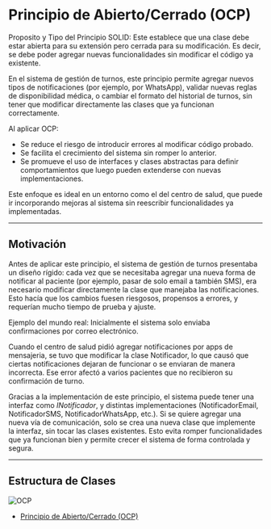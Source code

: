 # Principio de Abierto/Cerrado (OCP)
Proposito y Tipo del Principio SOLID: Este establece que una clase debe estar abierta para su extensión pero cerrada para su modificación. Es decir, se debe poder agregar nuevas funcionalidades sin modificar el código ya existente.

En el sistema de gestión de turnos, este principio permite agregar nuevos tipos de notificaciones (por ejemplo, por WhatsApp), validar nuevas reglas de disponibilidad médica, o cambiar el formato del historial de turnos, sin tener que modificar directamente las clases que ya funcionan correctamente.

Al aplicar OCP:
- Se reduce el riesgo de introducir errores al modificar código probado.
- Se facilita el crecimiento del sistema sin romper lo anterior.
- Se promueve el uso de interfaces y clases abstractas para definir comportamientos que luego pueden extenderse con nuevas implementaciones.

Este enfoque es ideal en un entorno como el del centro de salud, que puede ir incorporando mejoras al sistema sin reescribir funcionalidades ya implementadas.

---

## Motivación
Antes de aplicar este principio, el sistema de gestión de turnos presentaba un diseño rígido: cada vez que se necesitaba agregar una nueva forma de notificar al paciente (por ejemplo, pasar de solo email a también SMS), era necesario modificar directamente la clase que manejaba las notificaciones. Esto hacía que los cambios fuesen riesgosos, propensos a errores, y requerían mucho tiempo de prueba y ajuste.

Ejemplo del mundo real: 
Inicialmente el sistema solo enviaba confirmaciones por correo electrónico.

Cuando el centro de salud pidió agregar notificaciones por apps de mensajeria, se tuvo que modificar la clase Notificador, lo que causó que ciertas notificaciones dejaran de funcionar o se enviaran de manera incorrecta. Ese error afectó a varios pacientes que no recibieron su confirmación de turno.

Gracias a la implementación de este principio, el sistema puede tener una interfaz como *INotificador*, y distintas implementaciones (NotificadorEmail, NotificadorSMS, NotificadorWhatsApp, etc.). Si se quiere agregar una nueva vía de comunicación, solo se crea una nueva clase que implemente la interfaz, sin tocar las clases existentes. Esto evita romper funcionalidades que ya funcionan bien y permite crecer el sistema de forma controlada y segura.

---

## Estructura de Clases
![OCP](https://github.com/user-attachments/assets/b86a6682-b0ee-4581-ac4d-cb71e6ac3623)
* [Principio de Abierto/Cerrado (OCP)](https://drive.google.com/file/d/1KAMvSgvALWapDK7_eoxlyA2QJbHJrtVd/view?usp=sharing)
